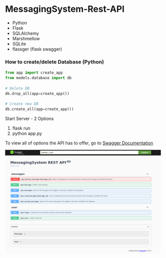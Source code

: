 # MessagingSystem-Rest-API

  - Python
  - Flask
  - SQLAlchemy
  - Marshmellow
  - SQLite
  - flassger (flask swagger)

### How to create/delete Database (Python)

```python
from app import create_app
from models.database import db

# Delete DB 
db.drop_all(app=create_app())

# Create new DB
db.create_all(app=create_app()) 
```
 
 
 Start Server - 2 Options
  1. flask run
  2. python app.py


To view all of options the API has to offer, go to [Swagger Documentation](http://127.0.0.1:5000/apidocs/)


![alt text](https://github.com/OhadVal/MessagingSystem-Rest-API/blob/main/swagger_image.png?raw=true)
  
